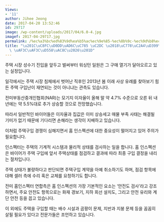 ```yaml
---
Views:
- '11'
author: Jihee Jeong
date: 2017-04-20 13:52:46
id: 29717
image: /wp-content/uploads/2017/04/6.0-4.jpg
imagef: 2017-04-29717.jpg
permalink: /%ec%a3%bc%ed%83%9d%ea%b5%ac%ec%9e%85-%ec%8b%9c-%ec%9d%b8%ec%8a%a4%ed%8e%99%ec%85%98-%ea%bc%bc%ea%bc%bc%ed%95%98%ea%b2%8c/
title: "\u201C\uC8FC\uD0DD\uAD6C\uC785 \uC2DC \u2018\uC778\uC2A4\uD399\uC158\u2019\
  \ \uAF3C\uAF3C\uD558\uAC8C\u2026\u201D"
---
```


주택 시장 성수기 진입을 앞두고 벌써부터 워싱턴 일원은 그 구매 열기가 달아오르고 있는 실정입니다.

일각에서는 주택 시장 침체에서 벗어난 직후인 2013년 봄 이래 사상 유례를 찾아보기 힘든 주택 구입난이 재연되는 것이 아니냐는 관측도 있습니다.

전미부동산중개인협회(NAR)는 모기지 이자율이 올해 말 약 4.7% 수준으로 오른 뒤 내년에는 약 5.5%대로 추가 상승할 것으로 전망했습니다.

따라서 일반적인 바이어들은 이자율과 집값은 이미 상승세고 매물 부족 사태는 해결될 기미가 없기 때문에 기다리면 손해라는 생각이 지배하고 있습니다.

이처럼 주택구입 경쟁이 심해지면서 홈 인스펙션에 대한 중요성이 떨어지고 있어 주의가 필요합니다.

인스펙터는 주택의 기계적 시스템과 물리적 상태를 검사하는 일을 합니다. 홈 인스펙션은 바이어가 주택 구입에 앞서 주택상태를 점검하고 결과에 따라 최종 구입 결정을 내리는 절차입니다.

주택 상태가 불량하다고 판단되면 주택구입 계약을 아예 취소하기도 하며, 점검 항목에 대해 셀러 측에 수리 혹은 교체를 요청하기도 합니다.

전미 홈인스펙터 연합측은 홈 인스펙션의 가장 기본적인 요소는 ‘안전도 검사’라고 강조하면서, 주요 안전도 항목으로는 화재 경보기, 지하 회선 설치도, 그리고 안전 유리와 계단 안전 등을 꼽고 있습니다.

이 외에도 주택을 구입할 때는 배수 시설과 곰팡이 문제, 지반과 지붕 문제 등을 꼼꼼히 살필 필요가 있다고 전문가들은 조언하고 있습니다.
